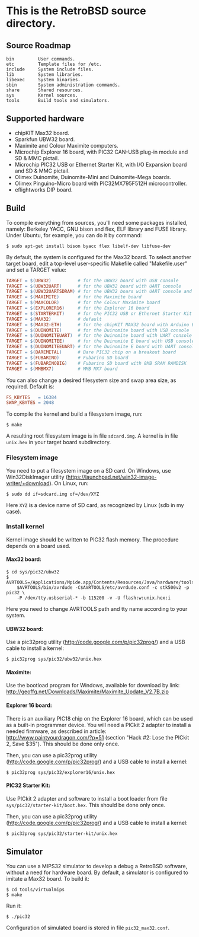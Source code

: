 # This is the RetroBSD source directory.

## Source Roadmap

    bin         User commands.
    etc         Template files for /etc.
    include     System include files.
    lib         System libraries.
    libexec     System binaries.
    sbin        System administration commands.
    share       Shared resources.
    sys         Kernel sources.
    tools       Build tools and simulators.


## Supported hardware

 * chipKIT Max32 board.
 * Sparkfun UBW32 board.
 * Maximite and Colour Maximite computers.
 * Microchip Explorer 16 board, with PIC32 CAN-USB plug-in module and SD & MMC pictail.
 * Microchip PIC32 USB or Ethernet Starter Kit, with I/O Expansion board and SD & MMC pictail.
 * Olimex Duinomite, Duinomite-Mini and Duinomite-Mega boards.
 * Olimex Pinguino-Micro board with PIC32MX795F512H microcontroller.
 * eflightworks DIP board.


## Build

To compile everything from sources, you'll need some packages installed, namely:
Berkeley YACC, GNU bison and flex, ELF library and FUSE library.
Under Ubuntu, for example, you can do it by command:

```shell
$ sudo apt-get install bison byacc flex libelf-dev libfuse-dev
```

By default, the system is configured for the Max32 board.
To select another target board, edit a top-level user-specific Makefile called "Makefile.user"
and set a TARGET value:

```Makefile
TARGET = $(UBW32)          # for the UBW32 board with USB console
TARGET = $(UBW32UART)      # for the UBW32 board with UART console
TARGET = $(UBW32UARTSDRAM) # for the UBW32 boars with UART console and 8MB SRAM ramdisk
TARGET = $(MAXIMITE)       # for the Maximite board
TARGET = $(MAXCOLOR)       # for the Colour Maximite board
TARGET = $(EXPLORER16)     # for the Explorer 16 board
TARGET = $(STARTERKIT)     # for the PIC32 USB or Ethernet Starter Kit
TARGET = $(MAX32)          # default
TARGET = $(MAX32-ETH)      # for the chipKIT MAX32 board with Arduino Ethernet shield
TARGET = $(DUINOMITE)      # for the Duinomite board with USB console
TARGET = $(DUINOMITEUART)  # for the Duinomite board with UART console
TARGET = $(DUINOMITEE)     # for the Duinomite E board with USB console
TARGET = $(DUINOMITEEUART) # for the Duinomite E board with UART console
TARGET = $(BAREMETAL)      # Bare PIC32 chip on a breakout board
TARGET = $(FUBARINO)       # Fubarino SD board
TARGET = $(FUBARINOBIG)    # Fubarino SD board with 8MB SRAM RAMDISK
TARGET = $(MMBMX7)         # MMB MX7 board
```

You can also change a desired filesystem size and swap area size,
as required.  Default is:
```Makefile
FS_KBYTES   = 16384
SWAP_KBYTES = 2048
```
To compile the kernel and build a filesystem image, run:

```shell
$ make
```

A resulting root filesystem image is in file `sdcard.img`.
A kernel is in file `unix.hex` in your target board subdirectory.


### Filesystem image

You need to put a filesystem image on a SD card.  On Windows, use
Win32DiskImager utility (https://launchpad.net/win32-image-writer/+download).
On Linux, run:

```shell
$ sudo dd if=sdcard.img of=/dev/XYZ
```

Here `XYZ` is a device name of SD card, as recognized by Linux (sdb in my case).


### Install kernel

Kernel image should be written to PIC32 flash memory.  The procedure depends
on a board used.

#### Max32 board:
```shell
$ cd sys/pic32/ubw32
$ AVRTOOLS=/Applications/Mpide.app/Contents/Resources/Java/hardware/tools/avr
    $AVRTOOLS/bin/avrdude -C$AVRTOOLS/etc/avrdude.conf -c stk500v2 -p pic32 \
    -P /dev/tty.usbserial-* -b 115200 -v -U flash:w:unix.hex:i
```

Here you need to change AVRTOOLS path and tty name according to your system.

#### UBW32 board:
Use a pic32prog utility (http://code.google.com/p/pic32prog/)
and a USB cable to install a kernel:

```shell
$ pic32prog sys/pic32/ubw32/unix.hex
```

#### Maximite:
Use the bootload program for Windows, available for download by link:
http://geoffg.net/Downloads/Maximite/Maximite_Update_V2.7B.zip

#### Explorer 16 board:
There is an auxiliary PIC18 chip on the Explorer 16 board, which can be
used as a built-in programmer device.  You will need a PICkit 2 adapter
to install a needed firmware, as described in article:
http://www.paintyourdragon.com/?p=51
(section "Hack #2: Lose the PICkit 2, Save $35").
This should be done only once.

Then, you can use a pic32prog utility (http://code.google.com/p/pic32prog/)
and a USB cable to install a kernel:

``` shell
$ pic32prog sys/pic32/explorer16/unix.hex
```

#### PIC32 Starter Kit:
Use PICkit 2 adapter and software to install a boot loader from
file `sys/pic32/starter-kit/boot.hex`.  This should be done only once.

Then, you can use a pic32prog utility (http://code.google.com/p/pic32prog/)
and a USB cable to install a kernel:

```shell
$ pic32prog sys/pic32/starter-kit/unix.hex
```


## Simulator

You can use a MIPS32 simulator to develop a debug a RetroBSD software,
without a need for hardware board.  By default, a simulator is configured
to imitate a Max32 board.  To build it:

```shell
$ cd tools/virtualmips
$ make
```

Run it:

```shell
$ ./pic32
```

Configuration of simulated board is stored in file `pic32_max32.conf`.
